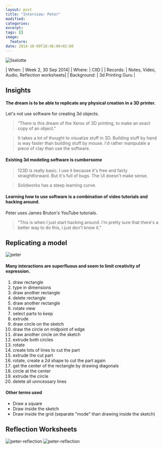 ```yaml
---
layout: post
title: "Interview: Peter"
modified:
categories: 
excerpt:
tags: []
image:
  feature:
date: 2014-10-09T18:46:06+02:00
---
```


![liselotte]({{site.baseurl}}/images/peter.jpg)

| When:     | Week 2, 30 Sep 2014|
| Where:    | CIID |
| Records:  | Notes, Video, Audio, Reflection worksheets|
| Background: | 3d Printing Guru | 

## Insights

#### The dream is to be able to replicate any physical creation in a 3D printer.
Let's not use software for creating 3d objects.

> "There is this dream of the Xerox of 3D printing, to make an exact copy of an object."

> It takes a lot of thought to visualize stuff in 3D. Building stuff by hand is way faster than building stuff by mouse. I'd rather manipulate a piece of clay than use the software. 

#### Existing 3d modeling software is cumbersome
> 123D is really basic. I use it because it's free and fairly straightforward. But it's full of bugs. The UI doesn't make sense. 

> Solidworks has a steep learning curve. 

#### Learning how to use software is a combination of video tutorials and hacking around.

Peter uses James Bruton's YouTube tutorials. 

> "This is when I just start hacking around. i'm pretty sure that there's a better way to do this, i just don't know it." 

## Replicating a model
![peter]({{site.baseurl}}/designchallenge/img/peter.gif)

#### Many interactions are superfluous and seem to limit creativity of expression.

1. draw rectangle
2. type in dimensions
3. draw another rectangle
4. delete rectangle 
5. draw another rectangle
6. rotate view
7. select parts to keep
8. extrude
9. draw circle on the sketch
10. draw the circle on midpoint of edge
11. draw another circle on the sketch
12. extrude both circles
13. rotate
14. create lots of lines to cut the part
15. extrude the cut part
16. rotate, create a 2d shape to cut the part again
17. get the center of the rectangle by drawing diagonals
18. circle at the center
19. extrude the circle
20. delete all unncessary lines

#### Other terms used
- Draw a square
- Draw inside the sketch
- Draw inside the grid (separate "mode" than drawing inside the sketch)


## Reflection Worksheets

![peter-reflection]({{site.baseurl}}/images/peter-reflection.jpg)
![peter-reflection]({{site.baseurl}}/images/peter-reflection1.jpg)
